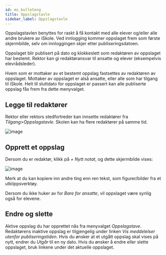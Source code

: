 ```yaml
---
id: ms_bulleteng
title: Oppslagstavle
sidebar_label: Oppslagstavle
---
```

Oppslagstavlen benyttes for raskt å få kontakt med alle elever og/eller alle andre brukere av iSkole. Ved innlogging kommer oppslaget frem som første skjermbilde, selv om innloggingen skjer etter publiseringsdatoen. 

Oppslaget blir publisert på dato og klokkeslett som redaktøren av oppslaget har bestemt. Rektor kan gi redaktøransvar til ansatte og elever (eksempelvis elevrådsleder).

Hvem som er mottaker av et bestemt oppslag fastsettes av redaktøren av oppslaget. Mottaker av oppslaget er alså ansatte, eller alle som har tilgang til iSkole. Helt til sluttdato for oppslaget er passert kan alle publiserte oppslag fås frem fra dette menyvalget.

## Legge til redaktører
Rektor eller rektors stedfortreder kan innsette redaktører fra _Tilgang>Oppslagstavle_. Skolen kan ha flere redaktører på samme tid.

![image](https://github.com/user-attachments/assets/30234e86-7026-4184-a12e-4fd7780b4d65)

## Opprett et oppslag
Dersom du er redaktør, klikk på _+ Nytt notat_, og dette skjermbilde vises:

![image](https://github.com/user-attachments/assets/3ee0da18-d82d-4035-976d-addb6434fb17)

Merk at du kan kopiere inn andre ting enn ren tekst, som figurer/bilder fra et utklippsverktøy.

Dersom du ikke huker av for _Bare for ansatte_, vil oppslaget være synlig også for elevene.

## Endre og slette
Aktive oppslag du har opprettet nås fra menyvalget _Oppslagstave_. Redaktørens inaktive oppslag er tilgjengelig under linken _Vis meddelelser utenfor publiseringstiden_. Hvis du ønsker at et utgått oppslag skal vises på nytt, endrer du _Utgår_ til en ny dato. Hvis du ønsker å endre eller slette oppslaget, bruk linkene under det aktuelle oppslaget. 
